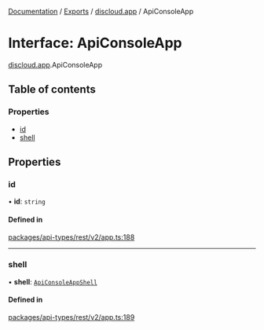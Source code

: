 [Documentation](../README.md) / [Exports](../modules.md) / [discloud.app](../modules/discloud_app.md) / ApiConsoleApp

# Interface: ApiConsoleApp

[discloud.app](../modules/discloud_app.md).ApiConsoleApp

## Table of contents

### Properties

- [id](discloud_app.ApiConsoleApp.md#id)
- [shell](discloud_app.ApiConsoleApp.md#shell)

## Properties

### id

• **id**: `string`

#### Defined in

[packages/api-types/rest/v2/app.ts:188](https://github.com/discloud/discloud.app/blob/99d4db4/packages/api-types/rest/v2/app.ts#L188)

___

### shell

• **shell**: [`ApiConsoleAppShell`](discloud_app.ApiConsoleAppShell.md)

#### Defined in

[packages/api-types/rest/v2/app.ts:189](https://github.com/discloud/discloud.app/blob/99d4db4/packages/api-types/rest/v2/app.ts#L189)
